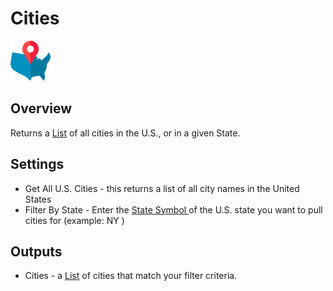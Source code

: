 # Cities

![Generate a list of U.S. cities.](../../.gitbook/assets/city_data.png)

## Overview

Returns a [List](../../getting_started/variables.md#lists) of all cities in the U.S., or in a given State.

## Settings

* Get All U.S. Cities - this returns a list of all city names in the United States
* Filter By State - Enter the [State Symbol ](https://www.bls.gov/cew/cewedr10.htm)of the U.S. state you want to pull cities for \(example: NY \)

## Outputs

* Cities - a [List](../../getting_started/variables.md#lists) of cities that match your filter criteria. 

